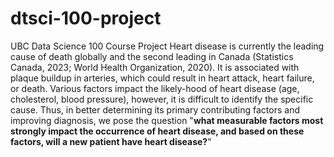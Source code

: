 # dtsci-100-project
UBC Data Science 100 Course Project 
Heart disease is currently the leading cause of death globally and the second leading in Canada (Statistics Canada, 2023; World Health Organization, 2020). It is associated with plaque buildup in arteries, which could result in heart attack, heart failure, or death. Various factors impact the likely-hood of heart disease (age, cholesterol, blood pressure), however, it is difficult to identify the specific cause. Thus, in better determining its primary contributing factors and improving diagnosis, we pose the question "**what measurable factors most strongly impact the occurrence of heart disease, and based on these factors, will a new patient have heart disease?**"
